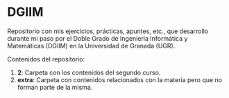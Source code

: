# DGIIM
Repositorio con mis ejercicios, prácticas, apuntes, etc., que desarrollo durante mi paso por el Doble
Grado de Ingeniería Informática y Matemáticas (DGIIM) en la Universidad de Granada (UGR).

Contenidos del repositorio:
 1. **2**: Carpeta con los contenidos del segundo curso.
 2. **extra**: Carpeta con contenidos relacionados con la materia pero que no forman parte de la misma.